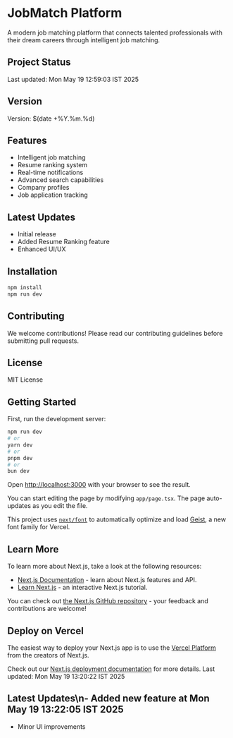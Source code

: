 # JobMatch Platform

A modern job matching platform that connects talented professionals with their dream careers through intelligent job matching.

## Project Status

Last updated: Mon May 19 12:59:03 IST 2025

## Version

Version: $(date +%Y.%m.%d)

## Features

- Intelligent job matching
- Resume ranking system
- Real-time notifications
- Advanced search capabilities
- Company profiles
- Job application tracking

## Latest Updates

- Initial release
- Added Resume Ranking feature
- Enhanced UI/UX

## Installation

```bash
npm install
npm run dev
```

## Contributing

We welcome contributions! Please read our contributing guidelines before submitting pull requests.

## License

MIT License

## Getting Started

First, run the development server:

```bash
npm run dev
# or
yarn dev
# or
pnpm dev
# or
bun dev
```

Open [http://localhost:3000](http://localhost:3000) with your browser to see the result.

You can start editing the page by modifying `app/page.tsx`. The page auto-updates as you edit the file.

This project uses [`next/font`](https://nextjs.org/docs/app/building-your-application/optimizing/fonts) to automatically optimize and load [Geist](https://vercel.com/font), a new font family for Vercel.

## Learn More

To learn more about Next.js, take a look at the following resources:

- [Next.js Documentation](https://nextjs.org/docs) - learn about Next.js features and API.
- [Learn Next.js](https://nextjs.org/learn) - an interactive Next.js tutorial.

You can check out [the Next.js GitHub repository](https://github.com/vercel/next.js) - your feedback and contributions are welcome!

## Deploy on Vercel

The easiest way to deploy your Next.js app is to use the [Vercel Platform](https://vercel.com/new?utm_medium=default-template&filter=next.js&utm_source=create-next-app&utm_campaign=create-next-app-readme) from the creators of Next.js.

Check out our [Next.js deployment documentation](https://nextjs.org/docs/app/building-your-application/deploying) for more details.
Last updated: Mon May 19 13:20:22 IST 2025
## Latest Updates\n- Added new feature at Mon May 19 13:22:05 IST 2025
  - Minor UI improvements
